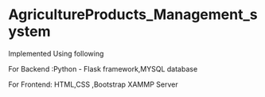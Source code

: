 # AgricultureProducts_Management_system

Implemented Using following 

For Backend :Python - Flask framework,MYSQL database

For Frontend: HTML,CSS ,Bootstrap
XAMMP Server
